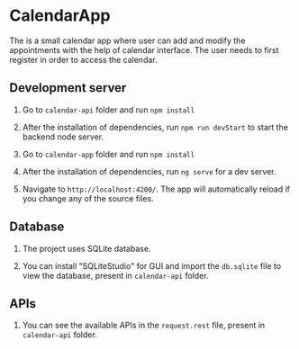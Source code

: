 # CalendarApp

The is a small calendar app where user can add and modify the appointments with the help of calendar interface.
The user needs to first register in order to access the calendar.



## Development server

1. Go to `calendar-api` folder and run `npm install`

2. After the installation of dependencies, run `npm run devStart` to start the backend node server. 

3. Go to `calendar-app` folder and run `npm install`

4. After the installation of dependencies, run `ng serve` for a dev server. 

5. Navigate to `http://localhost:4200/`. The app will automatically reload if you change any of the source files.



## Database

1. The project uses SQLite database.

2. You can install "SQLiteStudio" for GUI and import the `db.sqlite` file to view the database, present in `calendar-api` folder.



## APIs

1. You can see the available APIs in the `request.rest` file, present in `calendar-api` folder.

